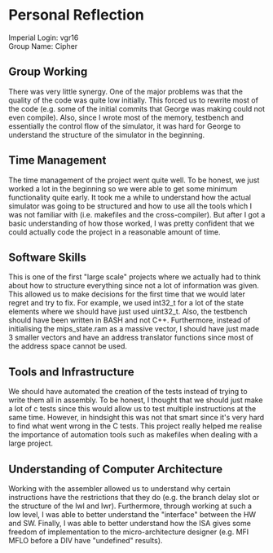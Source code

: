 Personal Reflection
==================== 
Imperial Login: vgr16  
Group Name: Cipher
  
Group Working
-------------
There was very little synergy. One of the major problems was that the quality of the code was quite low initially. This forced us to rewrite most of the code (e.g. some of the initial commits that George was making could not even compile). Also, since I wrote most of the memory, testbench and essentially the control flow of the simulator, it was hard for George to understand the structure of the simulator in the beginning. 
  
Time Management
---------------
The time management of the project went quite well. To be honest, we just worked a lot in the beginning so we were able to get some minimum functionality quite early. It took me a while to understand how the actual simulator was going to be structured and how to use all the tools which I was not familiar with (i.e. makefiles and the cross-compiler). But after I got a basic understanding of how those worked, I was pretty confident that we could actually code the project in a reasonable amount of time. 
  
Software Skills
--------------- 
This is one of the first "large scale" projects where we actually had to think about how to structure everything since not a lot of information was given. This allowed us to make decisions for the first time that we would later regret and try to fix. For example, we used int32_t for a lot of the state elements where we should have just used uint32_t. Also, the testbench should have been written in BASH and not C++. Furthermore, instead of initialising the mips_state.ram as a massive vector, I should have just made 3 smaller vectors and have an address translator functions since most of the address space cannot be used. 
  
Tools and Infrastructure
------------------------
We should have automated the creation of the tests instead of trying to write them all in assembly. To be honest, I thought that we should just make a lot of c tests since this would allow us to test multiple instructions at the same time. However, in hindsight this was not that smart since it's very hard to find what went wrong in the C tests. This project really helped me realise the importance of automation tools such as makefiles when dealing with a large project. 
  
Understanding of Computer Architecture
--------------------------------------
Working with the assembler allowed us to understand why certain instructions have the restrictions that they do (e.g. the branch delay slot or the structure of the lwl and lwr). Furthermore, through working at such a low level, I was able to better understand the "interface" between the HW and SW. Finally, I was able to better understand how the ISA gives some freedom of implementation to the micro-architecture designer (e.g. MFI MFLO before a DIV have "undefined" results). 
